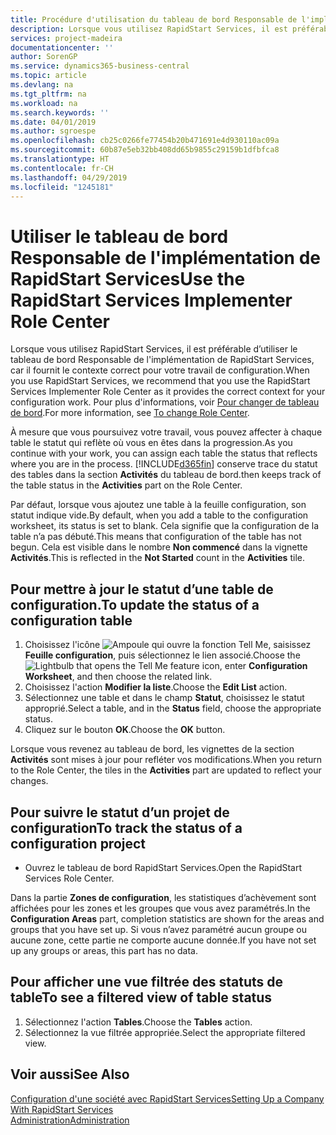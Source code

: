 ```yaml
---
title: Procédure d'utilisation du tableau de bord Responsable de l'implémentation de RapidStart Services | Microsoft Docs
description: Lorsque vous utilisez RapidStart Services, il est préférable de suivre votre travail et d’utiliser le tableau de bord Responsable de l'implémentation de RapidStart Services, car il fournit le contexte correct pour votre travail de configuration.
services: project-madeira
documentationcenter: ''
author: SorenGP
ms.service: dynamics365-business-central
ms.topic: article
ms.devlang: na
ms.tgt_pltfrm: na
ms.workload: na
ms.search.keywords: ''
ms.date: 04/01/2019
ms.author: sgroespe
ms.openlocfilehash: cb25c0266fe77454b20b471691e4d930110ac09a
ms.sourcegitcommit: 60b87e5eb32bb408dd65b9855c29159b1dfbfca8
ms.translationtype: HT
ms.contentlocale: fr-CH
ms.lasthandoff: 04/29/2019
ms.locfileid: "1245181"
---
```

# <a name="use-the-rapidstart-services-implementer-role-center"></a><span data-ttu-id="5a9e7-103">Utiliser le tableau de bord Responsable de l'implémentation de RapidStart Services</span><span class="sxs-lookup"><span data-stu-id="5a9e7-103">Use the RapidStart Services Implementer Role Center</span></span>
<span data-ttu-id="5a9e7-104">Lorsque vous utilisez RapidStart Services, il est préférable d’utiliser le tableau de bord Responsable de l'implémentation de RapidStart Services, car il fournit le contexte correct pour votre travail de configuration.</span><span class="sxs-lookup"><span data-stu-id="5a9e7-104">When you use RapidStart Services, we recommend that you use the RapidStart Services Implementer Role Center as it provides the correct context for your configuration work.</span></span> <span data-ttu-id="5a9e7-105">Pour plus d'informations, voir [Pour changer de tableau de bord](ui-change-basic-settings.md#to-change-role-center).</span><span class="sxs-lookup"><span data-stu-id="5a9e7-105">For more information, see [To change Role Center](ui-change-basic-settings.md#to-change-role-center).</span></span>

<span data-ttu-id="5a9e7-106">À mesure que vous poursuivez votre travail, vous pouvez affecter à chaque table le statut qui reflète où vous en êtes dans la progression.</span><span class="sxs-lookup"><span data-stu-id="5a9e7-106">As you continue with your work, you can assign each table the status that reflects where you are in the process.</span></span> [!INCLUDE[d365fin](includes/d365fin_md.md)] <span data-ttu-id="5a9e7-107">conserve trace du statut des tables dans la section **Activités** du tableau de bord.</span><span class="sxs-lookup"><span data-stu-id="5a9e7-107">then keeps track of the table status in the **Activities** part on the Role Center.</span></span>  

<span data-ttu-id="5a9e7-108">Par défaut, lorsque vous ajoutez une table à la feuille configuration, son statut indique vide.</span><span class="sxs-lookup"><span data-stu-id="5a9e7-108">By default, when you add a table to the configuration worksheet, its status is set to blank.</span></span> <span data-ttu-id="5a9e7-109">Cela signifie que la configuration de la table n’a pas débuté.</span><span class="sxs-lookup"><span data-stu-id="5a9e7-109">This means that configuration of the table has not begun.</span></span> <span data-ttu-id="5a9e7-110">Cela est visible dans le nombre **Non commencé** dans la vignette **Activités**.</span><span class="sxs-lookup"><span data-stu-id="5a9e7-110">This is reflected in the **Not Started** count in the **Activities** tile.</span></span>  

## <a name="to-update-the-status-of-a-configuration-table"></a><span data-ttu-id="5a9e7-111">Pour mettre à jour le statut d’une table de configuration.</span><span class="sxs-lookup"><span data-stu-id="5a9e7-111">To update the status of a configuration table</span></span>  
1.  <span data-ttu-id="5a9e7-112">Choisissez l'icône ![Ampoule qui ouvre la fonction Tell Me](media/ui-search/search_small.png "Dites-moi ce que vous voulez faire"), saisissez **Feuille configuration**, puis sélectionnez le lien associé.</span><span class="sxs-lookup"><span data-stu-id="5a9e7-112">Choose the ![Lightbulb that opens the Tell Me feature](media/ui-search/search_small.png "Tell me what you want to do") icon, enter **Configuration Worksheet**, and then choose the related link.</span></span>  
2.  <span data-ttu-id="5a9e7-113">Choisissez l'action **Modifier la liste**.</span><span class="sxs-lookup"><span data-stu-id="5a9e7-113">Choose the **Edit List** action.</span></span>  
3.  <span data-ttu-id="5a9e7-114">Sélectionnez une table et dans le champ **Statut**, choisissez le statut approprié.</span><span class="sxs-lookup"><span data-stu-id="5a9e7-114">Select a table, and in the **Status** field, choose the appropriate status.</span></span>  
4.  <span data-ttu-id="5a9e7-115">Cliquez sur le bouton **OK**.</span><span class="sxs-lookup"><span data-stu-id="5a9e7-115">Choose the **OK** button.</span></span>  

<span data-ttu-id="5a9e7-116">Lorsque vous revenez au tableau de bord, les vignettes de la section **Activités** sont mises à jour pour refléter vos modifications.</span><span class="sxs-lookup"><span data-stu-id="5a9e7-116">When you return to the Role Center, the tiles in the **Activities** part are updated to reflect your changes.</span></span>  

## <a name="to-track-the-status-of-a-configuration-project"></a><span data-ttu-id="5a9e7-117">Pour suivre le statut d’un projet de configuration</span><span class="sxs-lookup"><span data-stu-id="5a9e7-117">To track the status of a configuration project</span></span>  
- <span data-ttu-id="5a9e7-118">Ouvrez le tableau de bord RapidStart Services.</span><span class="sxs-lookup"><span data-stu-id="5a9e7-118">Open the RapidStart Services Role Center.</span></span>  

<span data-ttu-id="5a9e7-119">Dans la partie **Zones de configuration**, les statistiques d’achèvement sont affichées pour les zones et les groupes que vous avez paramétrés.</span><span class="sxs-lookup"><span data-stu-id="5a9e7-119">In the **Configuration Areas** part, completion statistics are shown for the areas and groups that you have set up.</span></span> <span data-ttu-id="5a9e7-120">Si vous n’avez paramétré aucun groupe ou aucune zone, cette partie ne comporte aucune donnée.</span><span class="sxs-lookup"><span data-stu-id="5a9e7-120">If you have not set up any groups or areas, this part has no data.</span></span>  

## <a name="to-see-a-filtered-view-of-table-status"></a><span data-ttu-id="5a9e7-121">Pour afficher une vue filtrée des statuts de table</span><span class="sxs-lookup"><span data-stu-id="5a9e7-121">To see a filtered view of table status</span></span>  
1. <span data-ttu-id="5a9e7-122">Sélectionnez l'action **Tables**.</span><span class="sxs-lookup"><span data-stu-id="5a9e7-122">Choose the **Tables** action.</span></span>  
2. <span data-ttu-id="5a9e7-123">Sélectionnez la vue filtrée appropriée.</span><span class="sxs-lookup"><span data-stu-id="5a9e7-123">Select the appropriate filtered view.</span></span>  

## <a name="see-also"></a><span data-ttu-id="5a9e7-124">Voir aussi</span><span class="sxs-lookup"><span data-stu-id="5a9e7-124">See Also</span></span>  
[<span data-ttu-id="5a9e7-125">Configuration d'une société avec RapidStart Services</span><span class="sxs-lookup"><span data-stu-id="5a9e7-125">Setting Up a Company With RapidStart Services</span></span>](admin-set-up-a-company-with-rapidstart.md)  
[<span data-ttu-id="5a9e7-126">Administration</span><span class="sxs-lookup"><span data-stu-id="5a9e7-126">Administration</span></span>](admin-setup-and-administration.md)

